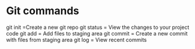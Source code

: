 # Git commands

git init =Create a new git repo
git status = View the changes to your project code
git add = Add files to staging area
git commit = Create a new commit with files from staging area
git log = View recent commits
